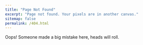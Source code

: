 ```yaml
---
title: "Page Not Found"
excerpt: "Page not found. Your pixels are in another canvas."
sitemap: false
permalink: /404.html
---
```


Oops! Someone made a big mistake here, heads will roll.

<script type="text/javascript">
  var GOOG_FIXURL_LANG = 'en';
  var GOOG_FIXURL_SITE = '{{ site.url }}'
</script>
<script type="text/javascript"
  src="//linkhelp.clients.google.com/tbproxy/lh/wm/fixurl.js">
</script>
